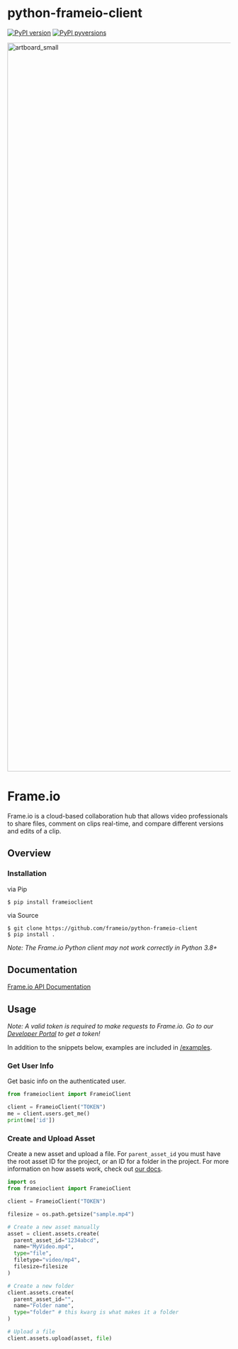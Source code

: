 # python-frameio-client

[![PyPI version](https://badge.fury.io/py/frameioclient.svg)](https://badge.fury.io/py/frameioclient)
[![PyPI pyversions](https://img.shields.io/pypi/pyversions/frameioclient.svg)](https://pypi.python.org/pypi/frameioclient/)


<img width="1644" alt="artboard_small" src="https://user-images.githubusercontent.com/19295862/66240171-ba8dd280-e6b0-11e9-9ccf-573a4fc5961f.png">

# Frame.io 
Frame.io is a cloud-based collaboration hub that allows video professionals to share files, comment on clips real-time, and compare different versions and edits of a clip. 

## Overview

### Installation

via Pip
```
$ pip install frameioclient
```

via Source
```
$ git clone https://github.com/frameio/python-frameio-client
$ pip install .
```

_Note: The Frame.io Python client may not work correctly in Python 3.8+_

## Documentation

[Frame.io API Documentation](https://developer.frame.io/docs)

## Usage

_Note: A valid token is required to make requests to Frame.io. Go to our [Developer Portal](https://developer.frame.io/) to get a token!_

In addition to the snippets below, examples are included in [/examples](/examples).

### Get User Info

Get basic info on the authenticated user.

```python
from frameioclient import FrameioClient

client = FrameioClient("TOKEN")
me = client.users.get_me()
print(me['id'])
```

### Create and Upload Asset

Create a new asset and upload a file. For `parent_asset_id` you must have the root asset ID for the project, or an ID for a folder in the project. For more information on how assets work, check out [our docs](https://developer.frame.io/docs/workflows-assets/uploading-assets).

```python
import os
from frameioclient import FrameioClient

client = FrameioClient("TOKEN")

filesize = os.path.getsize("sample.mp4")

# Create a new asset manually
asset = client.assets.create(
  parent_asset_id="1234abcd",
  name="MyVideo.mp4",
  type="file",
  filetype="video/mp4",
  filesize=filesize
)

# Create a new folder
client.assets.create(
  parent_asset_id="",
  name="Folder name",
  type="folder" # this kwarg is what makes it a folder
)

# Upload a file 
client.assets.upload(asset, file)
```
